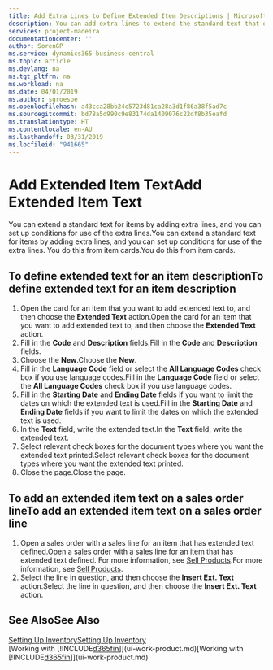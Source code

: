 ```yaml
---
title: Add Extra Lines to Define Extended Item Descriptions | Microsoft Docs
description: You can add extra lines to extend the standard text that describes an item.
services: project-madeira
documentationcenter: ''
author: SorenGP
ms.service: dynamics365-business-central
ms.topic: article
ms.devlang: na
ms.tgt_pltfrm: na
ms.workload: na
ms.date: 04/01/2019
ms.author: sgroespe
ms.openlocfilehash: a43cca28bb24c5723d81ca28a3d1f86a38f5ad7c
ms.sourcegitcommit: bd78a5d990c9e83174da1409076c22df8b35eafd
ms.translationtype: HT
ms.contentlocale: en-AU
ms.lasthandoff: 03/31/2019
ms.locfileid: "941665"
---
```

# <a name="add-extended-item-text"></a><span data-ttu-id="8611a-103">Add Extended Item Text</span><span class="sxs-lookup"><span data-stu-id="8611a-103">Add Extended Item Text</span></span>
<span data-ttu-id="8611a-104">You can extend a standard text for items by adding extra lines, and you can set up conditions for use of the extra lines.</span><span class="sxs-lookup"><span data-stu-id="8611a-104">You can extend a standard text for items by adding extra lines, and you can set up conditions for use of the extra lines.</span></span> <span data-ttu-id="8611a-105">You do this from item cards.</span><span class="sxs-lookup"><span data-stu-id="8611a-105">You do this from item cards.</span></span>

## <a name="to-define-extended-text-for-an-item-description"></a><span data-ttu-id="8611a-106">To define extended text for an item description</span><span class="sxs-lookup"><span data-stu-id="8611a-106">To define extended text for an item description</span></span>
1. <span data-ttu-id="8611a-107">Open the card for an item that you want to add extended text to, and then choose the **Extended Text** action.</span><span class="sxs-lookup"><span data-stu-id="8611a-107">Open the card for an item that you want to add extended text to, and then choose the **Extended Text** action.</span></span>
2. <span data-ttu-id="8611a-108">Fill in the **Code** and **Description** fields.</span><span class="sxs-lookup"><span data-stu-id="8611a-108">Fill in the **Code** and **Description** fields.</span></span>
3. <span data-ttu-id="8611a-109">Choose the **New**.</span><span class="sxs-lookup"><span data-stu-id="8611a-109">Choose the **New**.</span></span>
4. <span data-ttu-id="8611a-110">Fill in the **Language Code** field or select the **All Language Codes** check box if you use language codes.</span><span class="sxs-lookup"><span data-stu-id="8611a-110">Fill in the **Language Code** field or select the **All Language Codes** check box if you use language codes.</span></span>
5. <span data-ttu-id="8611a-111">Fill in the **Starting Date** and **Ending Date** fields if you want to limit the dates on which the extended text is used.</span><span class="sxs-lookup"><span data-stu-id="8611a-111">Fill in the **Starting Date** and **Ending Date** fields if you want to limit the dates on which the extended text is used.</span></span>
6. <span data-ttu-id="8611a-112">In the **Text** field, write the extended text.</span><span class="sxs-lookup"><span data-stu-id="8611a-112">In the **Text** field, write the extended text.</span></span>
7. <span data-ttu-id="8611a-113">Select relevant check boxes for the document types where you want the extended text printed.</span><span class="sxs-lookup"><span data-stu-id="8611a-113">Select relevant check boxes for the document types where you want the extended text printed.</span></span>
8. <span data-ttu-id="8611a-114">Close the page.</span><span class="sxs-lookup"><span data-stu-id="8611a-114">Close the page.</span></span>

## <a name="to-add-an-extended-item-text-on-a-sales-order-line"></a><span data-ttu-id="8611a-115">To add an extended item text on a sales order line</span><span class="sxs-lookup"><span data-stu-id="8611a-115">To add an extended item text on a sales order line</span></span>
1. <span data-ttu-id="8611a-116">Open a sales order with a sales line for an item that has extended text defined.</span><span class="sxs-lookup"><span data-stu-id="8611a-116">Open a sales order with a sales line for an item that has extended text defined.</span></span> <span data-ttu-id="8611a-117">For more information, see [Sell Products](sales-how-sell-products.md).</span><span class="sxs-lookup"><span data-stu-id="8611a-117">For more information, see [Sell Products](sales-how-sell-products.md).</span></span>
2. <span data-ttu-id="8611a-118">Select the line in question, and then choose the **Insert Ext. Text** action.</span><span class="sxs-lookup"><span data-stu-id="8611a-118">Select the line in question, and then choose the **Insert Ext. Text** action.</span></span>

## <a name="see-also"></a><span data-ttu-id="8611a-119">See Also</span><span class="sxs-lookup"><span data-stu-id="8611a-119">See Also</span></span>
[<span data-ttu-id="8611a-120">Setting Up Inventory</span><span class="sxs-lookup"><span data-stu-id="8611a-120">Setting Up Inventory</span></span>](inventory-setup-inventory.md)  
<span data-ttu-id="8611a-121">[Working with [!INCLUDE[d365fin](includes/d365fin_md.md)]](ui-work-product.md)</span><span class="sxs-lookup"><span data-stu-id="8611a-121">[Working with [!INCLUDE[d365fin](includes/d365fin_md.md)]](ui-work-product.md)</span></span>
